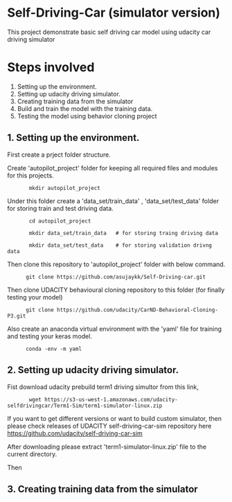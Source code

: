 # Self-Driving-Car (simulator version)
This project demonstrate basic self driving car model using udacity car driving simulator

# Steps involved
  1. Setting up the environment. 
  2. Setting up udacity driving simulator.
  3. Creating training data from the simulator
  4. Build and train the model with the training data.
  5. Testing the model using behavior cloning project
  
## 1. Setting up the environment.
   First create a prject folder structure.   
   
   Create 'autopilot_project' folder for keeping all required files and modules for this projects.
           
           mkdir autopilot_project 
   Under this folder create a 'data_set/train_data' , 'data_set/test_data'  folder for storing train and test driving data. 
           
           cd autopilot_project  
           
           mkdir data_set/train_data   # for storing traing driving data 
           
           mkdir data_set/test_data    # for storing validation drivng data  
          
   Then clone this repository to 'autopilot_project' folder with below command.  
    
          git clone https://github.com/asujaykk/Self-Driving-car.git 
    
   Then clone UDACITY behavioural cloning repository to this folder (for finally testing your model)   
          
          git clone https://github.com/udacity/CarND-Behavioral-Cloning-P3.git 
          
   Also create an anaconda virtual environment with the 'yaml'  file for training and testing your keras model.  
   
          conda -env -m yaml   
    
## 2. Setting up udacity driving simulator.    
   
   Fist download udacity prebuild term1 driving simultor from this link, 
   
           wget https://s3-us-west-1.amazonaws.com/udacity-selfdrivingcar/Term1-Sim/term1-simulator-linux.zip
           
   If you want to get different versions or want to build custom simulator, then please check releases of UDACITY self-driving-car-sim repository here https://github.com/udacity/self-driving-car-sim
   
   After downloading please extract 'term1-simulator-linux.zip' file to the current directory.
   
   Then 
   
##  3. Creating training data from the simulator
   
   
